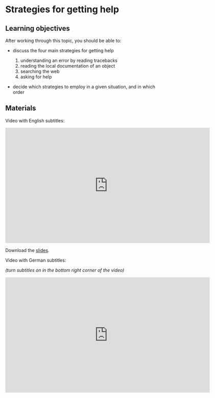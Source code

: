 # Strategies for getting help

## Learning objectives

After working through this topic, you should be able to:

- discuss the four main strategies for getting help

  1. understanding an error by reading tracebacks
  1. reading the local documentation of an object
  1. searching the web
  1. asking for help

- decide which strategies to employ in a given situation, and in which order

## Materials

Video with English subtitles:

<iframe
  src="https://electure.uni-bonn.de/paella7/ui/watch.html?id=XXXXX"
  width="640"
  height="360"
  frameborder="0"
  allowfullscreen
></iframe>

Download the [slides](getting_help-strategies.pdf).

Video with German subtitles:

*(turn subtitles on in the bottom right corner of the video)*

<iframe
  src="https://electure.uni-bonn.de/paella7/ui/watch.html?id=XXXXX"
  width="640"
  height="360"
  frameborder="0"
  allowfullscreen
></iframe>
